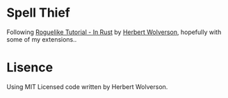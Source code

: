 # Spell Thief
Following [Roguelike Tutorial - In Rust](https://bfnightly.bracketproductions.com/chapter_0.html) by [Herbert Wolverson](https://www.patreon.com/blackfuture), hopefully with some of my extensions.. 


# Lisence
Using MIT Licensed code written by Herbert Wolverson.
